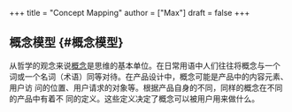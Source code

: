+++
title = "Concept Mapping"
author = ["Max"]
draft = false
+++

## 概念模型 {#概念模型}

从哲学的观念来说[概念](concept.md)是思维的基本单位。在日常用语中人们往往将概念与一个
词或一个名词（术语）同等对待。在产品设计中，概念可能是产品中的内容元素、用户访
问的位置、用户请求的对象等。根据产品自身的不同，同样的概念在不同的产品中有着不
同的定义。这些定义决定了概念可以被用户用来做什么。
